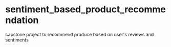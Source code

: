 # sentiment_based_product_recommendation
capstone project to recommend produce based on user's reviews and sentiments
